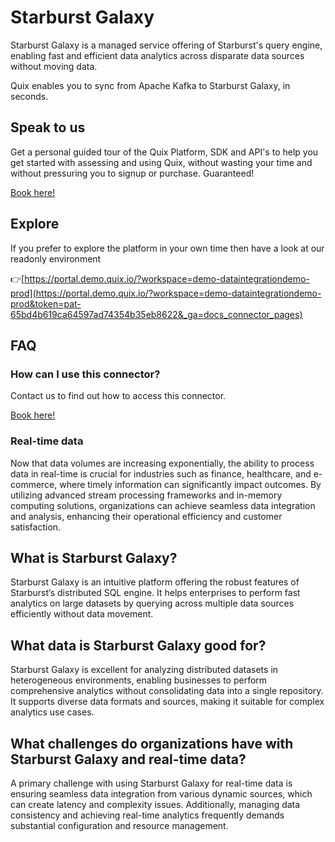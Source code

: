 <!--[tech-name]-->
# Starburst Galaxy

<!--[blurb-about-tech]-->
Starburst Galaxy is a managed service offering of Starburst's query engine, enabling fast and efficient data analytics across disparate data sources without moving data.

Quix enables you to sync from Apache Kafka <span id="to_or_from">to</span> <span id="techname">Starburst Galaxy</span>, in seconds.

## Speak to us

Get a personal guided tour of the Quix Platform, SDK and API's to help you get started with assessing and using Quix, without wasting your time and without pressuring you to signup or purchase. Guaranteed!

[Book here!](https://quix.io/book-a-demo)


## Explore

If you prefer to explore the platform in your own time then have a look at our readonly environment

👉[https://portal.demo.quix.io/?workspace=demo-dataintegrationdemo-prod](https://portal.demo.quix.io/?workspace=demo-dataintegrationdemo-prod&token=pat-65bd4b619ca64597ad74354b35eb8622&_ga=docs_connector_pages)


## FAQ 

### How can I use this connector?

Contact us to find out how to access this connector.

[Book here!](https://quix.io/book-a-demo)

### Real-time data

Now that data volumes are increasing exponentially, the ability to process data in real-time is crucial for industries such as finance, healthcare, and e-commerce, where timely information can significantly impact outcomes. By utilizing advanced stream processing frameworks and in-memory computing solutions, organizations can achieve seamless data integration and analysis, enhancing their operational efficiency and customer satisfaction.

## What is <span id="techname">Starburst Galaxy</span>?

<!--[tech-seo-text]-->
Starburst Galaxy is an intuitive platform offering the robust features of Starburst’s distributed SQL engine. It helps enterprises to perform fast analytics on large datasets by querying across multiple data sources efficiently without data movement.

## What data is <span id="techname">Starburst Galaxy</span> good for?

<!--[tech-data-seo-text]-->
Starburst Galaxy is excellent for analyzing distributed datasets in heterogeneous environments, enabling businesses to perform comprehensive analytics without consolidating data into a single repository. It supports diverse data formats and sources, making it suitable for complex analytics use cases.

## What challenges do organizations have with <span id="techname">Starburst Galaxy</span> and real-time data?

<!--[tech-challenges-seo-text]-->
A primary challenge with using Starburst Galaxy for real-time data is ensuring seamless data integration from various dynamic sources, which can create latency and complexity issues. Additionally, managing data consistency and achieving real-time analytics frequently demands substantial configuration and resource management.
